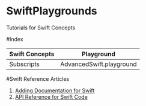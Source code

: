 # SwiftPlaygrounds
Tutorials for Swift Concepts


#Index 

| Swift Concepts        | Playground           | 
| ------------- |:-------------:|
| Subscripts      | AdvancedSwift.playground |


#Swift Reference Articles
1. [Adding Documentation for Swift](http://nshipster.com/swift-documentation/)
2. [API Reference for Swift Code](https://swif.org/documentation/api-design-guidelines) 
